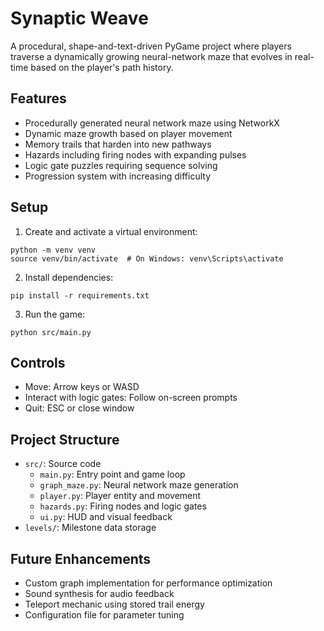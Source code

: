 # Synaptic Weave

A procedural, shape-and-text-driven PyGame project where players traverse a dynamically growing neural-network maze that evolves in real-time based on the player's path history.

## Features

- Procedurally generated neural network maze using NetworkX
- Dynamic maze growth based on player movement
- Memory trails that harden into new pathways
- Hazards including firing nodes with expanding pulses
- Logic gate puzzles requiring sequence solving
- Progression system with increasing difficulty

## Setup

1. Create and activate a virtual environment:
```
python -m venv venv
source venv/bin/activate  # On Windows: venv\Scripts\activate
```

2. Install dependencies:
```
pip install -r requirements.txt
```

3. Run the game:
```
python src/main.py
```

## Controls

- Move: Arrow keys or WASD
- Interact with logic gates: Follow on-screen prompts
- Quit: ESC or close window

## Project Structure

- `src/`: Source code
  - `main.py`: Entry point and game loop
  - `graph_maze.py`: Neural network maze generation
  - `player.py`: Player entity and movement
  - `hazards.py`: Firing nodes and logic gates
  - `ui.py`: HUD and visual feedback
- `levels/`: Milestone data storage

## Future Enhancements

- Custom graph implementation for performance optimization
- Sound synthesis for audio feedback
- Teleport mechanic using stored trail energy
- Configuration file for parameter tuning
